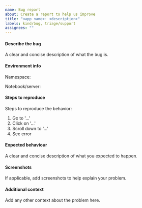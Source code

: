 ```yaml
---
name: Bug report
about: Create a report to help us improve
title: "<app name>: <description>"
labels: kind/bug, triage/support
assignees: ""
---
```


#### Describe the bug

A clear and concise description of what the bug is.

#### Environment info

Namespace:

Notebook/server:

#### Steps to reproduce

Steps to reproduce the behavior:

1. Go to '...'
2. Click on '...'
3. Scroll down to '...'
4. See error

#### Expected behaviour

A clear and concise description of what you expected to happen.

#### Screenshots

If applicable, add screenshots to help explain your problem.

#### Additional context

Add any other context about the problem here.
